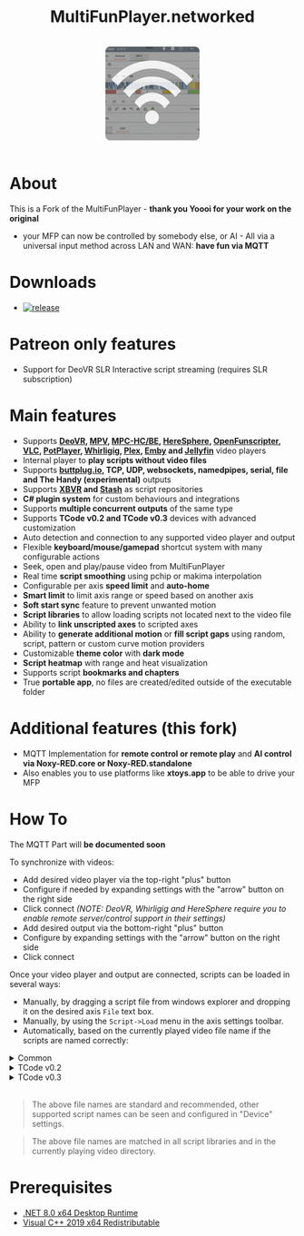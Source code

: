 <div align="center">
    <h1>MultiFunPlayer.networked</h1>
    <br/>
    <img src="Assets/screenshot.png" style="border-radius: 8px"/>
</div>

<br/>

# About

This is a Fork of the MultiFunPlayer - **thank you Yoooi for your work on the original**
* your MFP can now be controlled by somebody else, or AI - All via a universal input method across LAN and WAN: **have fun via MQTT**

# Downloads

* [![release](https://img.shields.io/github/v/release/Yoooi0/MultiFunPlayer?logo=github&label=latest%20release&labelColor=blue&color=blue)](https://github.com/eglische/MultiFunPlayer/releases/latest)

# Patreon only features

* Support for DeoVR SLR Interactive script streaming (requires SLR subscription)

# Main features

* Supports **[DeoVR](https://deovr.com/), [MPV](https://mpv.io/), [MPC-HC/BE](https://github.com/clsid2/mpc-hc), [HereSphere](https://store.steampowered.com/app/1234730/HereSphere/), [OpenFunscripter](https://github.com/OpenFunscripter/OFS), [VLC](https://videolan.org/vlc/), [PotPlayer](https://potplayer.daum.net/), [Whirligig](http://whirligig.xyz/), [Plex](https://plex.tv), [Emby](https://emby.media/) and [Jellyfin](https://jellyfin.org/)** video players
* Internal player to **play scripts without video files** 
* Supports **[buttplug.io](https://buttplug.io), TCP, UDP, websockets, namedpipes, serial, file and The Handy (experimental)** outputs
* Supports **[XBVR](https://github.com/xbapps/xbvr) and [Stash](https://github.com/stashapp/stash)** as script repositories
* **C# plugin system** for custom behaviours and integrations
* Supports **multiple concurrent outputs** of the same type
* Supports **TCode v0.2 and TCode v0.3** devices with advanced customization
* Auto detection and connection to any supported video player and output
* Flexible **keyboard/mouse/gamepad** shortcut system with many configurable actions
* Seek, open and play/pause video from MultiFunPlayer
* Real time **script smoothing** using pchip or makima interpolation
* Configurable per axis **speed limit** and **auto-home**
* **Smart limit** to limit axis range or speed based on another axis
* **Soft start sync** feature to prevent unwanted motion
* **Script libraries** to allow loading scripts not located next to the video file
* Ability to **link unscripted axes** to scripted axes
* Ability to **generate additional motion** or **fill script gaps** using random, script, pattern or custom curve motion providers
* Customizable **theme color** with **dark mode**
* **Script heatmap** with range and heat visualization
* Supports script **bookmarks and chapters**
* True **portable app**, no files are created/edited outside of the executable folder

# Additional features (this fork)
* MQTT Implementation for **remote control or remote play** and **AI control via Noxy-RED.core or Noxy-RED.standalone**
* Also enables you to use platforms like **xtoys.app** to be able to drive your MFP


# How To

The MQTT Part will **be documented soon**

To synchronize with videos:

* Add desired video player via the top-right "plus" button
* Configure if needed by expanding settings with the "arrow" button on the right side
* Click connect *(NOTE: DeoVR, Whirligig and HereSphere require you to enable remote server/control support in their settings)*
* Add desired output via the bottom-right "plus" button
* Configure by expanding settings with the "arrow" button on the right side
* Click connect

Once your video player and output are connected, scripts can be loaded in several ways:

* Manually, by dragging a script file from windows explorer and dropping it on the desired axis `File` text box.
* Manually, by using the `Script->Load` menu in the axis settings toolbar.
* Automatically, based on the currently played video file name if the scripts are named correctly:


<details>
<summary>Common</summary>

| Axis | Description | Valid file names |
|-|-|-|
| L0 | Up/Down | **`<video name>.funscript`** |
| L1 | Forward/Backward | **`<video name>.surge.funscript`**  |
| L2 | Left/Right | **`<video name>.sway.funscript`** |
| R0 | Twist | **`<video name>.twist.funscript`** |
| R1 | Roll | **`<video name>.roll.funscript`** |
| R2 | Pitch | **`<video name>.pitch.funscript`** |

</details>

<details>
<summary>TCode v0.2</summary>

| Axis | Description | Valid file names |
|-|-|-|
| V0 | Vibrate | **`<video name>.vib.funscript`** |
| V1 | Pump | **`<video name>.lube.funscript`** |
| L3 | Suction | **`<video name>.suck.funscript`** |

</details>

<details>
<summary>TCode v0.3</summary>

| Axis | Description | Valid file names |
|-|-|-|
| V0 | Vibrate | **`<video name>.vib.funscript`** |
| A0 | Valve | **`<video name>.valve.funscript`** |
| A1 | Suction | **`<video name>.suck.funscript`** |
| A2 | Lube | **`<video name>.lube.funscript`** |

</details>
</br>

> The above file names are standard and recommended, other supported script names can be seen and configured in "Device" settings.

> The above file names are matched in all script libraries and in the currently playing video directory.

# Prerequisites

* [.NET 8.0 x64 Desktop Runtime](https://dotnet.microsoft.com/en-us/download/dotnet/8.0/runtime)
* [Visual C++ 2019 x64 Redistributable](https://aka.ms/vs/17/release/vc_redist.x64.exe)
